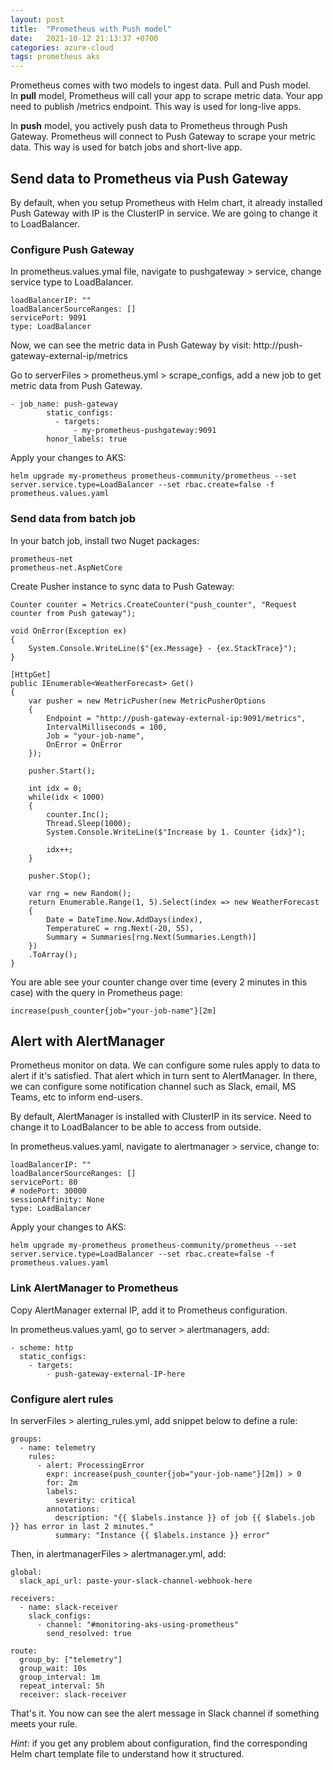 ```yaml
---
layout: post
title:  "Prometheus with Push model"
date:   2021-10-12 21:13:37 +0700
categories: azure-cloud
tags: prometheus aks
---
```


Prometheus comes with two models to ingest data. Pull and Push model.  
In **pull** model, Prometheus will call your app to scrape metric data. Your app need to publish /metrics endpoint. This way is used for long-live apps.  

In **push** model, you actively push data to Prometheus through Push Gateway. Prometheus will connect to Push Gateway to scrape your metric data. This way is used for batch jobs and short-live app.  

## Send data to Prometheus via Push Gateway

By default, when you setup Prometheus with Helm chart, it already installed Push Gateway with IP is the ClusterIP in service. We are going to change it to LoadBalancer.

### Configure Push Gateway

In prometheus.values.ymal file, navigate to pushgateway > service, change service type to LoadBalancer.
```
loadBalancerIP: ""
loadBalancerSourceRanges: []
servicePort: 9091
type: LoadBalancer
```
Now, we can see the metric data in Push Gateway by visit: http://push-gateway-external-ip/metrics

Go to serverFiles > prometheus.yml > scrape_configs, add a new job to get metric data from Push Gateway.
```
- job_name: push-gateway
        static_configs:
          - targets:
              - my-prometheus-pushgateway:9091
        honor_labels: true
```

Apply your changes to AKS:
```
helm upgrade my-prometheus prometheus-community/prometheus --set server.service.type=LoadBalancer --set rbac.create=false -f prometheus.values.yaml
```

### Send data from batch job

In your batch job, install two Nuget packages:
```
prometheus-net
prometheus-net.AspNetCore
```

Create Pusher instance to sync data to Push Gateway:
```
Counter counter = Metrics.CreateCounter("push_counter", "Request counter from Push gateway");

void OnError(Exception ex)
{
    System.Console.WriteLine($"{ex.Message} - {ex.StackTrace}");
}

[HttpGet]
public IEnumerable<WeatherForecast> Get()
{
    var pusher = new MetricPusher(new MetricPusherOptions
    {
        Endpoint = "http://push-gateway-external-ip:9091/metrics",
        IntervalMilliseconds = 100,
        Job = "your-job-name",
        OnError = OnError
    });

    pusher.Start();

    int idx = 0;
    while(idx < 1000)
    {
        counter.Inc();
        Thread.Sleep(1000);
        System.Console.WriteLine($"Increase by 1. Counter {idx}");

        idx++;
    }

    pusher.Stop();

    var rng = new Random();
    return Enumerable.Range(1, 5).Select(index => new WeatherForecast
    {
        Date = DateTime.Now.AddDays(index),
        TemperatureC = rng.Next(-20, 55),
        Summary = Summaries[rng.Next(Summaries.Length)]
    })
    .ToArray();
}
```

You are able see your counter change over time (every 2 minutes in this case) with the query in Prometheus page:
```
increase(push_counter{job="your-job-name"}[2m]
```

## Alert with AlertManager
Prometheus monitor on data. We can configure some rules apply to data to alert if it's satisfied. That alert which in turn sent to AlertManager. In there, we can configure some notification channel such as Slack, email, MS Teams, etc to inform end-users.

By default, AlertManager is installed with ClusterIP in its service. Need to change it to LoadBalancer to be able to access from outside.

In prometheus.values.yaml, navigate to alertmanager > service, change to:  

```
loadBalancerIP: ""
loadBalancerSourceRanges: []
servicePort: 80
# nodePort: 30000
sessionAffinity: None
type: LoadBalancer
```

Apply your changes to AKS:
```
helm upgrade my-prometheus prometheus-community/prometheus --set server.service.type=LoadBalancer --set rbac.create=false -f prometheus.values.yaml
```

### Link AlertManager to Prometheus
Copy AlertManager external IP, add it to Prometheus configuration.

In prometheus.values.yaml, go to server > alertmanagers, add:  

```
- scheme: http
  static_configs:
    - targets:
        - push-gateway-external-IP-here
```

### Configure alert rules

In serverFiles > alerting_rules.yml, add snippet below to define a rule:
```
groups:
  - name: telemetry
    rules:
      - alert: ProcessingError
        expr: increase(push_counter{job="your-job-name"}[2m]) > 0
        for: 2m
        labels:
          severity: critical
        annotations:
          description: "{{ $labels.instance }} of job {{ $labels.job }} has error in last 2 minutes."
          summary: "Instance {{ $labels.instance }} error"
```

Then, in alertmanagerFiles > alertmanager.yml, add:

```
global:
  slack_api_url: paste-your-slack-channel-webhook-here

receivers:
  - name: slack-receiver
    slack_configs:
      - channel: "#monitoring-aks-using-prometheus"
        send_resolved: true

route:
  group_by: ["telemetry"]
  group_wait: 10s
  group_interval: 1m
  repeat_interval: 5h
  receiver: slack-receiver
```

That's it. You now can see the alert message in Slack channel if something meets your rule.

*Hint*: if you get any problem about configuration, find the corresponding Helm chart template file to understand how it structured.